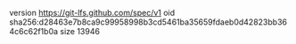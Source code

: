 version https://git-lfs.github.com/spec/v1
oid sha256:d28463e7b8ca9c99958998b3cd5461ba35659fdaeb0d42823bb364c6c62f1b0a
size 13946
